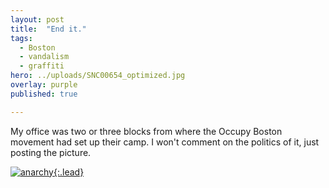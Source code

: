 ```yaml
---
layout: post
title:  "End it."
tags:
  - Boston
  - vandalism
  - graffiti
hero: ../uploads/SNC00654_optimized.jpg
overlay: purple
published: true

---
```


My office was two or three blocks from where the Occupy Boston movement had set up their camp. I won't comment on the politics of it, just posting the picture. 

[![anarchy](../uploads/SNC00654_optimized.jpg){:.lead}](../uploads/SNC00654.jpg)